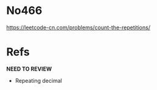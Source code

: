 # No466

https://leetcode-cn.com/problems/count-the-repetitions/

# Refs

**NEED TO REVIEW**

* Repeating decimal
